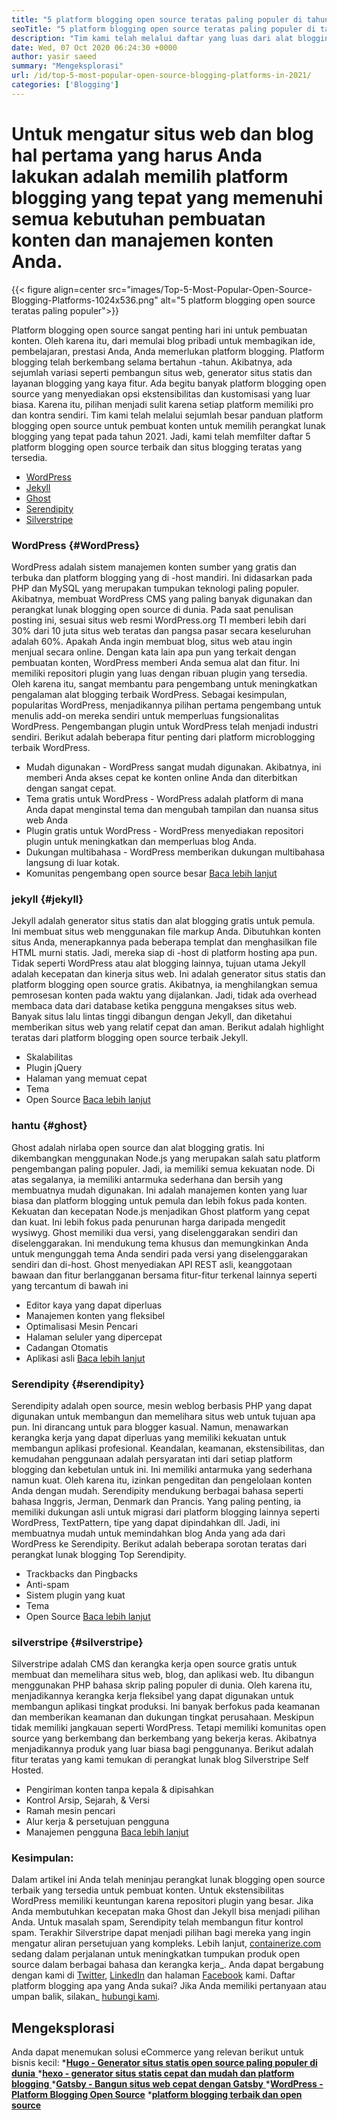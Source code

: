 ```yaml
---
title: "5 platform blogging open source teratas paling populer di tahun 2021" 
seoTitle: "5 platform blogging open source teratas paling populer di tahun 2021" 
description: "Tim kami telah melalui daftar yang luas dari alat blogging dan manajemen konten dan kami memiliki platform blogging open source teratas terdaftar." 
date: Wed, 07 Oct 2020 06:24:30 +0000
author: yasir saeed
summary: "Mengeksplorasi" 
url: /id/top-5-most-popular-open-source-blogging-platforms-in-2021/
categories: ['Blogging']
---
```


# Untuk mengatur situs web dan blog hal pertama yang harus Anda lakukan adalah memilih platform blogging yang tepat yang memenuhi semua kebutuhan pembuatan konten dan manajemen konten Anda.

{{< figure align=center src="images/Top-5-Most-Popular-Open-Source-Blogging-Platforms-1024x536.png" alt="5 platform blogging open source teratas paling populer">}}

Platform blogging open source sangat penting hari ini untuk pembuatan konten. Oleh karena itu, dari memulai blog pribadi untuk membagikan ide, pembelajaran, prestasi Anda, Anda memerlukan platform blogging. Platform blogging telah berkembang selama bertahun -tahun. Akibatnya, ada sejumlah variasi seperti pembangun situs web, generator situs statis dan layanan blogging yang kaya fitur.
Ada begitu banyak platform blogging open source yang menyediakan opsi ekstensibilitas dan kustomisasi yang luar biasa. Karena itu, pilihan menjadi sulit karena setiap platform memiliki pro dan kontra sendiri. Tim kami telah melalui sejumlah besar panduan platform blogging open source untuk pembuat konten untuk memilih perangkat lunak blogging yang tepat pada tahun 2021. Jadi, kami telah memfilter daftar 5 platform blogging open source terbaik dan situs blogging teratas yang tersedia.
  * [WordPress][1]
  * [Jekyll][2]
  * [Ghost][3]
  * [Serendipity][4]
  * [Silverstripe][5]

### **WordPress**    {#WordPress}
WordPress adalah sistem manajemen konten sumber yang gratis dan terbuka dan platform blogging yang di -host mandiri. Ini didasarkan pada PHP dan MySQL yang merupakan tumpukan teknologi paling populer. Akibatnya, membuat WordPress CMS yang paling banyak digunakan dan perangkat lunak blogging open source di dunia. Pada saat penulisan posting ini, sesuai situs web resmi WordPress.org TI memberi lebih dari 30% dari 10 juta situs web teratas dan pangsa pasar secara keseluruhan adalah 60%.
Apakah Anda ingin membuat blog, situs web atau ingin menjual secara online. Dengan kata lain apa pun yang terkait dengan pembuatan konten, WordPress memberi Anda semua alat dan fitur. Ini memiliki repositori plugin yang luas dengan ribuan plugin yang tersedia. Oleh karena itu, sangat membantu para pengembang untuk meningkatkan pengalaman alat blogging terbaik WordPress.
Sebagai kesimpulan, popularitas WordPress, menjadikannya pilihan pertama pengembang untuk menulis add-on mereka sendiri untuk memperluas fungsionalitas WordPress. Pengembangan plugin untuk WordPress telah menjadi industri sendiri.
Berikut adalah beberapa fitur penting dari platform microblogging terbaik WordPress.
  * Mudah digunakan - WordPress sangat mudah digunakan. Akibatnya, ini memberi Anda akses cepat ke konten online Anda dan diterbitkan dengan sangat cepat.
  * Tema gratis untuk WordPress - WordPress adalah platform di mana Anda dapat menginstal tema dan mengubah tampilan dan nuansa situs web Anda
  * Plugin gratis untuk WordPress - WordPress menyediakan repositori plugin untuk meningkatkan dan memperluas blog Anda.
  * Dukungan multibahasa - WordPress memberikan dukungan multibahasa langsung di luar kotak.
  * Komunitas pengembang open source besar
    [Baca lebih lanjut][6]

### **jekyll**    {#jekyll}
Jekyll adalah generator situs statis dan alat blogging gratis untuk pemula. Ini membuat situs web menggunakan file markup Anda. Dibutuhkan konten situs Anda, menerapkannya pada beberapa templat dan menghasilkan file HTML murni statis. Jadi, mereka siap di -host di platform hosting apa pun.
Tidak seperti WordPress atau alat blogging lainnya, tujuan utama Jekyll adalah kecepatan dan kinerja situs web. Ini adalah generator situs statis dan platform blogging open source gratis. Akibatnya, ia menghilangkan semua pemrosesan konten pada waktu yang dijalankan. Jadi, tidak ada overhead membaca data dari database ketika pengguna mengakses situs web. Banyak situs lalu lintas tinggi dibangun dengan Jekyll, dan diketahui memberikan situs web yang relatif cepat dan aman.
Berikut adalah highlight teratas dari platform blogging open source terbaik Jekyll.
  * Skalabilitas
  * Plugin jQuery
  * Halaman yang memuat cepat
  * Tema
  * Open Source
    [Baca lebih lanjut][7]

### **hantu**    {#ghost}
Ghost adalah nirlaba open source dan alat blogging gratis. Ini dikembangkan menggunakan Node.js yang merupakan salah satu platform pengembangan paling populer. Jadi, ia memiliki semua kekuatan node. Di atas segalanya, ia memiliki antarmuka sederhana dan bersih yang membuatnya mudah digunakan. Ini adalah manajemen konten yang luar biasa dan platform blogging untuk pemula dan lebih fokus pada konten.
Kekuatan dan kecepatan Node.js menjadikan Ghost platform yang cepat dan kuat. Ini lebih fokus pada penurunan harga daripada mengedit wysiwyg. Ghost memiliki dua versi, yang diselenggarakan sendiri dan diselenggarakan. Ini mendukung tema khusus dan memungkinkan Anda untuk mengunggah tema Anda sendiri pada versi yang diselenggarakan sendiri dan di-host.
Ghost menyediakan API REST asli, keanggotaan bawaan dan fitur berlangganan bersama fitur-fitur terkenal lainnya seperti yang tercantum di bawah ini
  * Editor kaya yang dapat diperluas
  * Manajemen konten yang fleksibel
  * Optimalisasi Mesin Pencari
  * Halaman seluler yang dipercepat
  * Cadangan Otomatis
  * Aplikasi asli
    [Baca lebih lanjut][8]

### **Serendipity**    {#serendipity}
Serendipity adalah open source, mesin weblog berbasis PHP yang dapat digunakan untuk membangun dan memelihara situs web untuk tujuan apa pun. Ini dirancang untuk para blogger kasual. Namun, menawarkan kerangka kerja yang dapat diperluas yang memiliki kekuatan untuk membangun aplikasi profesional.
Keandalan, keamanan, ekstensibilitas, dan kemudahan penggunaan adalah persyaratan inti dari setiap platform blogging dan kebetulan untuk ini. Ini memiliki antarmuka yang sederhana namun kuat. Oleh karena itu, izinkan pengeditan dan pengelolaan konten Anda dengan mudah.
Serendipity mendukung berbagai bahasa seperti bahasa Inggris, Jerman, Denmark dan Prancis. Yang paling penting, ia memiliki dukungan asli untuk migrasi dari platform blogging lainnya seperti WordPress, TextPattern, tipe yang dapat dipindahkan dll. Jadi, ini membuatnya mudah untuk memindahkan blog Anda yang ada dari WordPress ke Serendipity.
Berikut adalah beberapa sorotan teratas dari perangkat lunak blogging Top Serendipity.
  * Trackbacks dan Pingbacks
  * Anti-spam
  * Sistem plugin yang kuat
  * Tema
  * Open Source
    [Baca lebih lanjut][9]

### **silverstripe**    {#silverstripe}
Silverstripe adalah CMS dan kerangka kerja open source gratis untuk membuat dan memelihara situs web, blog, dan aplikasi web. Itu dibangun menggunakan PHP bahasa skrip paling populer di dunia. Oleh karena itu, menjadikannya kerangka kerja fleksibel yang dapat digunakan untuk membangun aplikasi tingkat produksi.
Ini banyak berfokus pada keamanan dan memberikan keamanan dan dukungan tingkat perusahaan. Meskipun tidak memiliki jangkauan seperti WordPress. Tetapi memiliki komunitas open source yang berkembang dan berkembang yang bekerja keras. Akibatnya menjadikannya produk yang luar biasa bagi penggunanya.
Berikut adalah fitur teratas yang kami temukan di perangkat lunak blog Silverstripe Self Hosted.
  * Pengiriman konten tanpa kepala & dipisahkan
  * Kontrol Arsip, Sejarah, & Versi
  * Ramah mesin pencari
  * Alur kerja & persetujuan pengguna
  * Manajemen pengguna
    [Baca lebih lanjut][10]

### Kesimpulan:
Dalam artikel ini Anda telah meninjau perangkat lunak blogging open source terbaik yang tersedia untuk pembuat konten. Untuk ekstensibilitas WordPress memiliki keuntungan karena repositori plugin yang besar. Jika Anda membutuhkan kecepatan maka Ghost dan Jekyll bisa menjadi pilihan Anda. Untuk masalah spam, Serendipity telah membangun fitur kontrol spam. Terakhir Silverstripe dapat menjadi pilihan bagi mereka yang ingin mengatur aliran persetujuan yang kompleks.
Lebih lanjut, [containerize.com][11] sedang dalam perjalanan untuk meningkatkan tumpukan produk open source dalam berbagai bahasa dan kerangka kerja_. Anda dapat bergabung dengan kami di [Twitter][12], [LinkedIn][13] dan halaman [Facebook][14] kami. Daftar platform blogging apa yang Anda sukai? Jika Anda memiliki pertanyaan atau umpan balik, silakan_ [hubungi kami][15].

## Mengeksplorasi
Anda dapat menemukan solusi eCommerce yang relevan berikut untuk bisnis kecil:
  *[**Hugo - Generator situs statis open source paling populer di dunia** ][16]
  *[**hexo - generator situs statis cepat dan mudah dan platform blogging** ][17]
  *[**Gatsby - Bangun situs web cepat dengan Gatsby** ][18]
  ***[WordPress - Platform Blogging Open Source][19]** 
  ***[platform blogging terbaik dan open source][20]** 

  
[1]: #wordpress
[2]: #jekyll
[3]: #ghost
[4]: #serendipity
[5]: #silverstripe
[6]: https://products.containerize.com/blogging/wordpress
[7]: https://products.containerize.com/blogging/jekyll
[8]: https://products.containerize.com/blogging/ghost
[9]: https://products.containerize.com/blogging/serendipity
[10]: https://products.containerize.com/blogging/silverstripe
[11]: https://www.containerize.com/
[12]: https://twitter.com/containerize_co
[13]: https://www.linkedin.com/company/containerize/
[14]: http://facebook.com/containerize
[15]: mailto:yasir.saeed@aspose.com
[16]: https://products.containerize.com/blogging/hugo/
[17]: https://products.containerize.com/blogging/hexo/
[18]: https://products.containerize.com/blogging/gatsby/
[19]: https://products.containerize.com/blogging/wordpress/
[20]: https://products.containerize.com/blogging/
